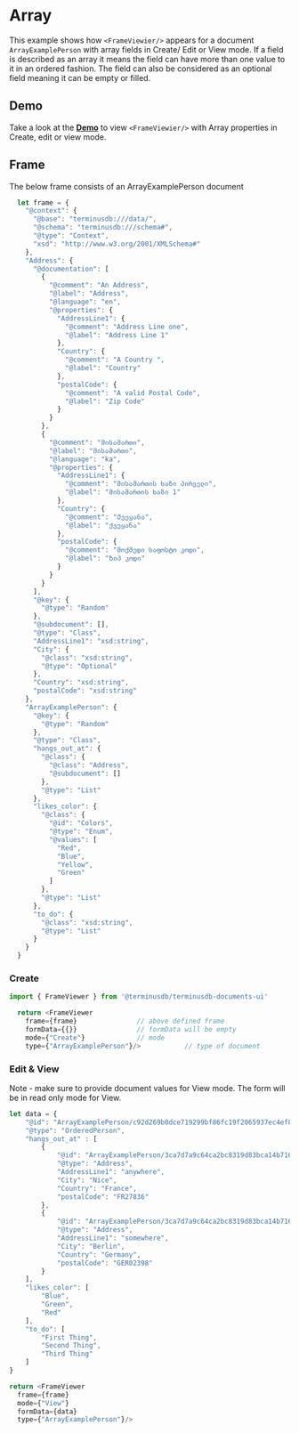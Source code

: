 # Array

This example shows how `<FrameViewier/>` appears for a document `ArrayExamplePerson` with array fields in Create/ Edit or View mode. If a field is described as an array it means the field can have more than one value to it in an ordered fashion. The field can also be considered as an optional field meaning it can be empty or filled.

## Demo

Take a look at the [**Demo**](https://documents-ui-playground.terminusdb.com/Array) to view `<FrameViewier/>` with Array properties in Create, edit or view mode.

## Frame

The below frame consists of an ArrayExamplePerson document

```javascript
  let frame = {
    "@context": {
      "@base": "terminusdb:///data/",
      "@schema": "terminusdb:///schema#",
      "@type": "Context",
      "xsd": "http://www.w3.org/2001/XMLSchema#"
    },
    "Address": {
      "@documentation": [
        {
          "@comment": "An Address",
          "@label": "Address",
          "@language": "en",
          "@properties": {
            "AddressLine1": {
              "@comment": "Address Line one",
              "@label": "Address Line 1"
            },
            "Country": {
              "@comment": "A Country ",
              "@label": "Country"
            },
            "postalCode": {
              "@comment": "A valid Postal Code",
              "@label": "Zip Code"
            }
          }
        },
        {
          "@comment": "მისამართი",
          "@label": "მისამართი",
          "@language": "ka",
          "@properties": {
            "AddressLine1": {
              "@comment": "მისამართის ხაზი პირველი",
              "@label": "მისამართის ხაზი 1"
            },
            "Country": {
              "@comment": "Ქვეყანა",
              "@label": "ქვეყანა"
            },
            "postalCode": {
              "@comment": "მოქმედი საფოსტო კოდი",
              "@label": "Ზიპ კოდი"
            }
          }
        }
      ],
      "@key": {
        "@type": "Random"
      },
      "@subdocument": [],
      "@type": "Class",
      "AddressLine1": "xsd:string",
      "City": {
        "@class": "xsd:string",
        "@type": "Optional"
      },
      "Country": "xsd:string",
      "postalCode": "xsd:string"
    },
    "ArrayExamplePerson": {
      "@key": {
        "@type": "Random"
      },
      "@type": "Class",
      "hangs_out_at": {
        "@class": {
          "@class": "Address",
          "@subdocument": []
        },
        "@type": "List"
      },
      "likes_color": {
        "@class": {
          "@id": "Colors",
          "@type": "Enum",
          "@values": [
            "Red",
            "Blue",
            "Yellow",
            "Green"
          ]
        },
        "@type": "List"
      },
      "to_do": {
        "@class": "xsd:string",
        "@type": "List"
      }
    }
  }
```

### Create

```javascript
import { FrameViewer } from '@terminusdb/terminusdb-documents-ui'

  return <FrameViewer
    frame={frame}               // above defined frame          
    formData={{}}               // formData will be empty
    mode={"Create"}             // mode 
    type={"ArrayExamplePerson"}/>           // type of document 
```

### Edit & View

Note - make sure to provide document values for View mode. The form will be in read only mode for View.

```javascript
let data = {
	"@id": "ArrayExamplePerson/c92d269b0dce719299bf86fc19f2065937ec4ef82d8a2a53702867a326d6144b",
	"@type": "OrderedPerson",
	"hangs_out_at" : [
		{
			"@id": "ArrayExamplePerson/3ca7d7a9c64ca2bc8319d83bca14b71697528ebb8536024e3e1795cbd049acdf/lived_at/Address/4f4fdae34ab4fa3b6297750917503a7137f75dc11589792de707e7a6d3502db3",
			"@type": "Address",
			"AddressLine1": "anywhere",
			"City": "Nice", 
			"Country": "France",
			"postalCode": "FR27836"
		},
		{
			"@id": "ArrayExamplePerson/3ca7d7a9c64ca2bc8319d83bca14b71697528ebb8536024e3e1795cbd049acdf/lived_at/Address/7aaeeb6b983710a0adbc75de8f7d8104278df427124beadc6644b35b9d6c30af",
			"@type": "Address",
			"AddressLine1": "somewhere",
			"City": "Berlin", 
			"Country": "Germany",
			"postalCode": "GER02398"
		}
	],
	"likes_color": [
		"Blue",
		"Green",
		"Red"
	],
	"to_do": [
		"First Thing",
		"Second Thing",
		"Third Thing"
	]
}

return <FrameViewer
  frame={frame}
  mode={"View"}
  formData={data}
  type={"ArrayExamplePerson"}/>
```
